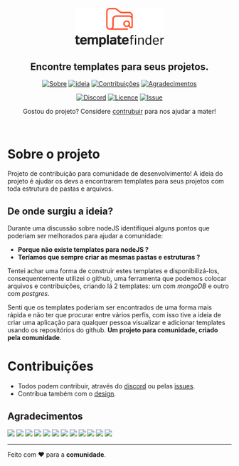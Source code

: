 <p align="center">
    <img src=".github/assets/images/logo-light-vertical.png" alt="Template finder logo" width="200px">
    <h2 align="center">
        Encontre templates para seus projetos.
    </h2>
</p>

<div align="center">

[![Sobre](https://img.shields.io/badge/-Sobre-EF7B45)](#sobre-o-projeto)
[![ideia](https://img.shields.io/badge/-Ideia-EF7B45)](#de-onde-surgiu-a-ideia)
[![Contribuições](https://img.shields.io/badge/-Contribuições-EF7B45)](#contribuições)
[![Agradecimentos](https://img.shields.io/badge/-Agradecimentos-EF7B45)](#agradecimentos)
<br>

[![Discord](https://img.shields.io/badge/-Comunidade-212121?&labelColor=EF7B45&logo=discord&logoColor=212121&link=https://discord.gg/TVhc9k)](https://discord.gg/TVhc9k)
[![Licence](https://img.shields.io/badge/-Licença-212121)](.github/LICENCE)
[![Issue](https://img.shields.io/badge/-Sugestões-212121)](https://github.com/rpradosilva/cli-iva-generator/issues/new/choose)

</div>

<p align="center">Gostou do projeto? Considere <a href="#">contrubuir</a> para nos ajudar a mater!
</p>
<br>

# Sobre o projeto

Projeto de contribuição para comunidade de desenvolvimento! A ideia do projeto é ajudar os devs a encontrarem templates para seus projetos com toda estrutura de pastas e arquivos.

## De onde surgiu a ideia?

Durante uma discussão sobre nodeJS identifiquei alguns pontos que poderiam ser melhorados para ajudar a comunidade:

- **Porque não existe templates para nodeJS ?**
- **Teríamos que sempre criar as mesmas pastas e estruturas ?**

Tentei achar uma forma de construir estes templates e disponibilizá-los, consequentemente utilizei o github, uma ferramenta que podemos colocar arquivos e contribuições, criando lá 2 templates: um com _mongoDB_ e outro com _postgres_.

Senti que os templates poderiam ser encontrados de uma forma mais rápida e não ter que procurar entre vários perfis, com isso tive a ideia de criar uma aplicação para qualquer pessoa visualizar e adicionar templates usando os repositórios do github. **Um projeto para comunidade, criado pela comunidade**.

# Contribuições

- Todos podem contribuir, através do [discord](https://discord.gg/TVhc9k) ou pelas [issues](https://github.com/rpradosilva/cli-iva-generator/issues/new/choose).
- Contribua também com o [design](https://www.figma.com/file/epFy5E29vSvSU1aC1M2PZd/template-finder?node-id=4%3A115).
  <br>

## Agradecimentos

[![](https://img.shields.io/badge/Daywison%20Silva-212121)](https://www.linkedin.com/in/daywison-s-ab11b6121/)
[![](https://img.shields.io/badge/Gabriel%20Pereira-212121)](https://www.linkedin.com/in/gabriel-pereira-oliveira-78b1801ab/)
[![](https://img.shields.io/badge/Rômulo%20Melo-212121)](https://www.linkedin.com/in/romulo-melo/)
[![](https://img.shields.io/badge/Fillipe%20Augusto-212121)](https://www.linkedin.com/in/fillipeags/)
[![](https://img.shields.io/badge/Marcos%20Henrique-212121)](https://www.linkedin.com/in/marcos-henrique-developer/)
[![](https://img.shields.io/badge/Adailson%20Aguiar-212121)](https://www.linkedin.com/in/adailsonaguiar/)
[![](https://img.shields.io/badge/Brendo%20Souza-212121)](https://www.linkedin.com/in/brendo-souza-pinheiro)
[![](https://img.shields.io/badge/Luciano%20Weslen-212121)](https://www.linkedin.com/in/lucianoweslen11)
[![](https://img.shields.io/badge/Arthur%20Castro-212121)](https://www.linkedin.com/in/arthur-castro-9a65521)
[![](https://img.shields.io/badge/Fernando%20Cardoso-212121)](https://www.linkedin.com/in/fernando-manoel-cardoso-8aaa9867/)
[![](https://img.shields.io/badge/Daniel%20Giovane-212121)](https://www.linkedin.com/in/daniel-fernandes2015)
[![](https://img.shields.io/badge/Rafael%20Prado-212121)](https://www.linkedin.com/in/rpradosilva)
<br>

---

Feito com ❤ para a **comunidade**.
